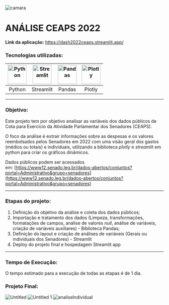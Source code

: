 ![camara](https://github.com/AlbertoFAraujo/AnaliseCeaps/assets/105552990/d83cae01-fa82-40c5-aa1d-54ff7a1770ea)
# ANÁLISE CEAPS 2022

**Link da aplicação:** https://dash2022ceaps.streamlit.app/

### Tecnologias utilizadas: 
| <img align="center" alt="Python" height="60" width="60" src="https://api.iconify.design/logos/python.svg"> | <img align="center" alt="Streamlit" height="60" width="60" src="https://api.iconify.design/logos/streamlit.svg"> | <img align="center" alt="Pandas" height="60" width="60" src="https://api.iconify.design/simple-icons/pandas.svg?color=%23f2f2f2"> | <img align="center" alt="Plotly" height="60" width="60" src="https://api.iconify.design/devicon/plotly.svg"> |
|:---:|:---:|:---:|:---:|
| Python | Streamlit | Pandas | Plotly |
<hr>

### Objetivo: 

Este projeto tem por objetivo analisar as variáveis dos dados públicos de Cota para Exercício da Atividade Parlamentar dos Senadores (CEAPS).

O foco da análise é extrair informações sobre as despesas e os valores reembolsados pelos Senadores em 2022 com uma visão geral dos gastos (médios ou totais) e individuais, utilizando a biblioteca *plotly* e *streamlit* em python para criar os gráficos dinâmicos.

Dados públicos podem ser acessados em: [https://www12.senado.leg.br/dados-abertos/conjuntos?portal=Administrativo&grupo=senadores](https://www12.senado.leg.br/dados-abertos/conjuntos?portal=Administrativo&grupo=senadores)
<hr>

### Etapas do projeto:

1. Definição do objetivo da análise e coleta dos dados públicos;
2. Importação e tratamento dos dados (Limpeza, transformações, formatações de campos, análise de valores *null*, análise de variáveis, criação de variáveis auxiliares) - Biblioteca Pandas;
3. Definição do layout e criação de análises de variáveis (Gerais ou individuais dos Senadores) - Streamlit
4. Deploy do projeto final e hospedagem Streamlit app
<hr>

### Tempo de Execução:

O tempo estimado para a execução de todas as etapas é de 1 dia.

### Projeto Final:

![Untitled](https://github.com/AlbertoFAraujo/AnaliseCeaps/assets/105552990/aa0cdf1e-22d1-465e-a7e1-84ef932d733b)
![Untitled 1](https://github.com/AlbertoFAraujo/AnaliseCeaps/assets/105552990/2aaf7566-3b51-44e4-98b7-1974709f681e)
![analiseIndividual](https://github.com/AlbertoFAraujo/AnaliseCeaps/assets/105552990/2d04376c-9d4f-42dd-ba91-83f32cf6fd5b)
